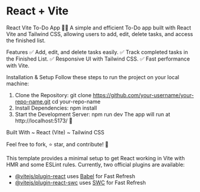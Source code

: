 # React + Vite
React Vite To-Do App 📝🚀
A simple and efficient To-Do app built with React Vite and Tailwind CSS, allowing users to add, edit, delete tasks, and access the finished list.

Features
✅ Add, edit, and delete tasks easily.
✅ Track completed tasks in the Finished List.
✅ Responsive UI with Tailwind CSS.
✅ Fast performance with Vite.

Installation & Setup
Follow these steps to run the project on your local machine:
1. Clone the Repository:
   git clone https://github.com/your-username/your-repo-name.git
   cd your-repo-name
2. Install Dependencies:
   npm install
3. Start the Development Server:
   npm run dev
The app will run at http://localhost:5173/ 🚀

Built With
~ React (Vite)
~ Tailwind CSS

Feel free to fork, ⭐ star, and contribute! 🎉

This template provides a minimal setup to get React working in Vite with HMR and some ESLint rules.
Currently, two official plugins are available:
- [@vitejs/plugin-react](https://github.com/vitejs/vite-plugin-react/blob/main/packages/plugin-react/README.md) uses [Babel](https://babeljs.io/) for Fast Refresh
- [@vitejs/plugin-react-swc](https://github.com/vitejs/vite-plugin-react-swc) uses [SWC](https://swc.rs/) for Fast Refresh
